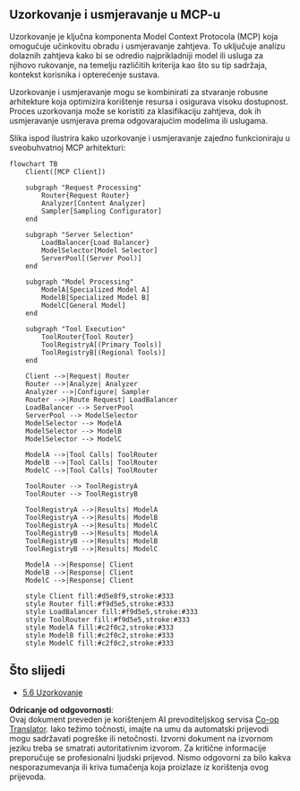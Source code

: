 <!--
CO_OP_TRANSLATOR_METADATA:
{
  "original_hash": "af40eab7bd6ebf7e607f982a5506a5b5",
  "translation_date": "2025-06-13T01:22:12+00:00",
  "source_file": "05-AdvancedTopics/mcp-routing/README.md",
  "language_code": "hr"
}
-->
## Uzorkovanje i usmjeravanje u MCP-u

Uzorkovanje je ključna komponenta Model Context Protocola (MCP) koja omogućuje učinkovitu obradu i usmjeravanje zahtjeva. To uključuje analizu dolaznih zahtjeva kako bi se odredio najprikladniji model ili usluga za njihovo rukovanje, na temelju različitih kriterija kao što su tip sadržaja, kontekst korisnika i opterećenje sustava.

Uzorkovanje i usmjeravanje mogu se kombinirati za stvaranje robusne arhitekture koja optimizira korištenje resursa i osigurava visoku dostupnost. Proces uzorkovanja može se koristiti za klasifikaciju zahtjeva, dok ih usmjeravanje usmjerava prema odgovarajućim modelima ili uslugama.

Slika ispod ilustrira kako uzorkovanje i usmjeravanje zajedno funkcioniraju u sveobuhvatnoj MCP arhitekturi:

```mermaid
flowchart TB
    Client([MCP Client])
    
    subgraph "Request Processing"
        Router{Request Router}
        Analyzer[Content Analyzer]
        Sampler[Sampling Configurator]
    end
    
    subgraph "Server Selection"
        LoadBalancer{Load Balancer}
        ModelSelector[Model Selector]
        ServerPool[(Server Pool)]
    end
    
    subgraph "Model Processing"
        ModelA[Specialized Model A]
        ModelB[Specialized Model B]
        ModelC[General Model]
    end
    
    subgraph "Tool Execution"
        ToolRouter{Tool Router}
        ToolRegistryA[(Primary Tools)]
        ToolRegistryB[(Regional Tools)]
    end
    
    Client -->|Request| Router
    Router -->|Analyze| Analyzer
    Analyzer -->|Configure| Sampler
    Router -->|Route Request| LoadBalancer
    LoadBalancer --> ServerPool
    ServerPool --> ModelSelector
    ModelSelector --> ModelA
    ModelSelector --> ModelB
    ModelSelector --> ModelC
    
    ModelA -->|Tool Calls| ToolRouter
    ModelB -->|Tool Calls| ToolRouter
    ModelC -->|Tool Calls| ToolRouter
    
    ToolRouter --> ToolRegistryA
    ToolRouter --> ToolRegistryB
    
    ToolRegistryA -->|Results| ModelA
    ToolRegistryA -->|Results| ModelB
    ToolRegistryA -->|Results| ModelC
    ToolRegistryB -->|Results| ModelA
    ToolRegistryB -->|Results| ModelB
    ToolRegistryB -->|Results| ModelC
    
    ModelA -->|Response| Client
    ModelB -->|Response| Client
    ModelC -->|Response| Client
    
    style Client fill:#d5e8f9,stroke:#333
    style Router fill:#f9d5e5,stroke:#333
    style LoadBalancer fill:#f9d5e5,stroke:#333
    style ToolRouter fill:#f9d5e5,stroke:#333
    style ModelA fill:#c2f0c2,stroke:#333
    style ModelB fill:#c2f0c2,stroke:#333
    style ModelC fill:#c2f0c2,stroke:#333
```

## Što slijedi

- [5.6 Uzorkovanje](../mcp-sampling/README.md)

**Odricanje od odgovornosti**:  
Ovaj dokument preveden je korištenjem AI prevoditeljskog servisa [Co-op Translator](https://github.com/Azure/co-op-translator). Iako težimo točnosti, imajte na umu da automatski prijevodi mogu sadržavati pogreške ili netočnosti. Izvorni dokument na izvornom jeziku treba se smatrati autoritativnim izvorom. Za kritične informacije preporučuje se profesionalni ljudski prijevod. Nismo odgovorni za bilo kakva nesporazumevanja ili kriva tumačenja koja proizlaze iz korištenja ovog prijevoda.